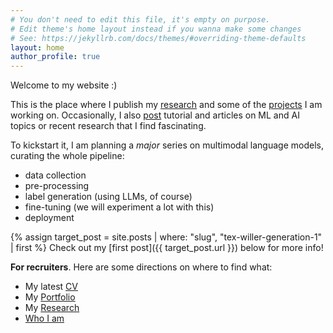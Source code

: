 ```yaml
---
# You don't need to edit this file, it's empty on purpose.
# Edit theme's home layout instead if you wanna make some changes
# See: https://jekyllrb.com/docs/themes/#overriding-theme-defaults
layout: home
author_profile: true
---
```




Welcome to my website :) 

This is the place where I publish my [research](/research/) and some of the [projects](/portfolio/) I am working on. Occasionally, I also [post](/posts/) tutorial and articles on ML and AI topics or recent research that I find fascinating.


To kickstart it, I am planning a _major_ series on multimodal language models, curating the whole pipeline: 
- data collection
- pre-processing
- label generation (using LLMs, of course)
- fine-tuning (we will experiment a lot with this)
- deployment 

{% assign target_post = site.posts | where: "slug", "tex-willer-generation-1" | first %}
Check out my [first post]({{ target_post.url }}) below for more info!


**For recruiters**. Here are some directions on where to find what:
- My latest [CV](/assets/misc/Guglielmo_Gattiglio_CV.pdf)
- My [Portfolio](/projects/)
- My [Research](/research/)
- [Who I am](/about/)